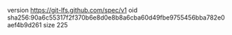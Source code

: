 version https://git-lfs.github.com/spec/v1
oid sha256:90a6c55317f2f370b6e8d0e8b8a6cba60d49fbe9755456bba782e0aef4b9d261
size 225
